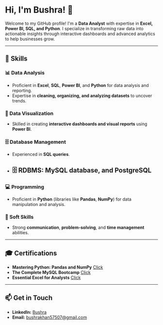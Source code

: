 # Hi, I'm Bushra! 👋

Welcome to my GitHub profile! I'm a **Data Analyst** with expertise in **Excel, Power BI, SQL, and Python**. I specialize in transforming raw data into actionable insights through interactive dashboards and advanced analytics to help businesses grow.

---

## 🔧 **Skills**
### 📊 Data Analysis
- Proficient in **Excel**, **SQL**, **Power BI**, and **Python** for data analysis and reporting.  
- Expertise in **cleaning, organizing, and analyzing datasets** to uncover trends.

### 🎨 Data Visualization
- Skilled in creating **interactive dashboards and visual reports** using **Power BI**.

### 🗄️ Database Management
- Experienced in **SQL queries**.
- ## 🗄️ RDBMS: **MySQL database**, and **PostgreSQL**
### 💻 Programming
- Proficient in **Python** (libraries like **Pandas**, **NumPy**) for data manipulation and analysis.

### 🤝 Soft Skills
- Strong **communication**, **problem-solving**, and **time management** abilities.

---


## 🎓 **Certifications**
- **Mastering Python: Pandas and NumPy**  [Click](https://www.udemy.com/certificate/UC-19d2b0c3-2d94-483c-9313-5d4f838dc5f2/)
- **The Complete MySQL Bootcamp**         [Click](https://www.udemy.com/certificate/UC-31d73ae8-7d74-41a5-95d5-bd456090c1f9/)
- **Essential Excel for Analysts**        [Click](https://www.udemy.com/certificate/UC-6db4d149-744f-49e6-acf4-0d0a14dea30f/)

---

## 📫 **Get in Touch**
- **LinkedIn:** [Bushra](https://www.linkedin.com/in/bushra092)  
- **Email:** [bushrakhan57507@gmail.com](mailto:bushrakhan57507@gmail.com)
